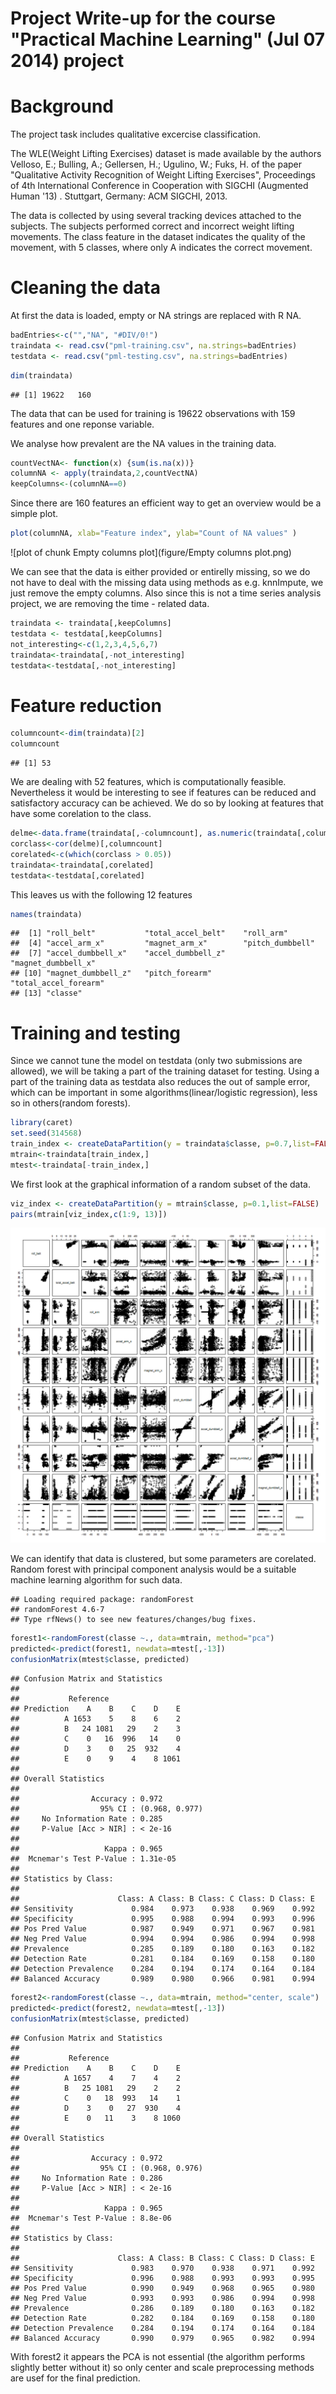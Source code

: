 Project Write-up for the course 
"Practical Machine Learning" (Jul 07 2014) project
========================================================

Background
========================================================
The project task includes qualitative excercise classification.  

 

The WLE(Weight Lifting Exercises) dataset is made available by the authors Velloso, E.; Bulling, A.; Gellersen, H.; Ugulino, W.; Fuks, H. of the paper "Qualitative Activity Recognition of Weight Lifting Exercises", Proceedings of 4th International Conference in Cooperation with SIGCHI (Augmented Human '13) . Stuttgart, Germany: ACM SIGCHI, 2013.

The data is collected by using several tracking devices attached to the subjects. The subjects performed correct and incorrect weight lifting movements. The class feature in the dataset indicates the quality of the movement, with 5 classes, where only A indicates the correct movement.


Cleaning the data
========================================================

At first the data is loaded, empty or NA strings are replaced with R NA.
    

```r
badEntries<-c("","NA", "#DIV/0!")
traindata <- read.csv("pml-training.csv", na.strings=badEntries)
testdata <- read.csv("pml-testing.csv", na.strings=badEntries)
```


```r
dim(traindata)
```

```
## [1] 19622   160
```
The data that can be used for training is 19622 observations with 159 features and one reponse variable.

We analyse how prevalent are the NA values in the training data.

```r
countVectNA<- function(x) {sum(is.na(x))}
columnNA <- apply(traindata,2,countVectNA)
keepColumns<-(columnNA==0)
```


Since there are 160 features an efficient way to get an overview would be a simple plot.


```r
plot(columnNA, xlab="Feature index", ylab="Count of NA values" )
```

![plot of chunk Empty columns plot](figure/Empty columns plot.png) 

We can see that the data is either provided or entirelly missing, so we do not have to deal with the missing data using methods as e.g. knnImpute, we just remove the empty columns. Also since this is not a time series analysis project, we are removing the time - related data.


```r
traindata <- traindata[,keepColumns]
testdata <- testdata[,keepColumns]
not_interesting<-c(1,2,3,4,5,6,7)
traindata<-traindata[,-not_interesting]
testdata<-testdata[,-not_interesting]
```



Feature reduction
=========================================================

```r
columncount<-dim(traindata)[2]
columncount
```

```
## [1] 53
```

We are dealing with 52 features, which is computationally feasible. Nevertheless it would be interesting to see if features can be reduced and satisfactory accuracy can be achieved. We do so by looking at features that have some corelation to the class.



```r
delme<-data.frame(traindata[,-columncount], as.numeric(traindata[,columncount]))
corclass<-cor(delme)[,columncount]
corelated<-c(which(corclass > 0.05))
traindata<-traindata[,corelated]
testdata<-testdata[,corelated]
```



This leaves us with the following 12 features

```r
names(traindata)
```

```
##  [1] "roll_belt"           "total_accel_belt"    "roll_arm"           
##  [4] "accel_arm_x"         "magnet_arm_x"        "pitch_dumbbell"     
##  [7] "accel_dumbbell_x"    "accel_dumbbell_z"    "magnet_dumbbell_x"  
## [10] "magnet_dumbbell_z"   "pitch_forearm"       "total_accel_forearm"
## [13] "classe"
```

Training and testing
===========================================================
Since we cannot tune the model on testdata (only two submissions are allowed), we will be taking a part of the training dataset for testing. Using a part of the training data as testdata also reduces the out of sample error, which can be important in some algorithms(linear/logistic regression), less so in others(random forests). 


```r
library(caret)
set.seed(314568)
train_index <- createDataPartition(y = traindata$classe, p=0.7,list=FALSE) 
mtrain<-traindata[train_index,]
mtest<-traindata[-train_index,]
```

We first look at the graphical information of a random subset of the data. 


```r
viz_index <- createDataPartition(y = mtrain$classe, p=0.1,list=FALSE) 
pairs(mtrain[viz_index,c(1:9, 13)])
```

![plot of chunk unnamed-chunk-7](figure/unnamed-chunk-7.png) 

We can identify that data is clustered, but some parameters are corelated. Random forest with principal component analysis would be a suitable machine learning algorithm for such data.


```
## Loading required package: randomForest
## randomForest 4.6-7
## Type rfNews() to see new features/changes/bug fixes.
```



```r
forest1<-randomForest(classe ~., data=mtrain, method="pca")
predicted<-predict(forest1, newdata=mtest[,-13])
confusionMatrix(mtest$classe, predicted)
```

```
## Confusion Matrix and Statistics
## 
##           Reference
## Prediction    A    B    C    D    E
##          A 1653    5    8    6    2
##          B   24 1081   29    2    3
##          C    0   16  996   14    0
##          D    3    0   25  932    4
##          E    0    9    4    8 1061
## 
## Overall Statistics
##                                         
##                Accuracy : 0.972         
##                  95% CI : (0.968, 0.977)
##     No Information Rate : 0.285         
##     P-Value [Acc > NIR] : < 2e-16       
##                                         
##                   Kappa : 0.965         
##  Mcnemar's Test P-Value : 1.31e-05      
## 
## Statistics by Class:
## 
##                      Class: A Class: B Class: C Class: D Class: E
## Sensitivity             0.984    0.973    0.938    0.969    0.992
## Specificity             0.995    0.988    0.994    0.993    0.996
## Pos Pred Value          0.987    0.949    0.971    0.967    0.981
## Neg Pred Value          0.994    0.994    0.986    0.994    0.998
## Prevalence              0.285    0.189    0.180    0.163    0.182
## Detection Rate          0.281    0.184    0.169    0.158    0.180
## Detection Prevalence    0.284    0.194    0.174    0.164    0.184
## Balanced Accuracy       0.989    0.980    0.966    0.981    0.994
```



```r
forest2<-randomForest(classe ~., data=mtrain, method="center, scale")
predicted<-predict(forest2, newdata=mtest[,-13])
confusionMatrix(mtest$classe, predicted)
```

```
## Confusion Matrix and Statistics
## 
##           Reference
## Prediction    A    B    C    D    E
##          A 1657    4    7    4    2
##          B   25 1081   29    2    2
##          C    0   18  993   14    1
##          D    3    0   27  930    4
##          E    0   11    3    8 1060
## 
## Overall Statistics
##                                         
##                Accuracy : 0.972         
##                  95% CI : (0.968, 0.976)
##     No Information Rate : 0.286         
##     P-Value [Acc > NIR] : < 2e-16       
##                                         
##                   Kappa : 0.965         
##  Mcnemar's Test P-Value : 8.8e-06       
## 
## Statistics by Class:
## 
##                      Class: A Class: B Class: C Class: D Class: E
## Sensitivity             0.983    0.970    0.938    0.971    0.992
## Specificity             0.996    0.988    0.993    0.993    0.995
## Pos Pred Value          0.990    0.949    0.968    0.965    0.980
## Neg Pred Value          0.993    0.993    0.986    0.994    0.998
## Prevalence              0.286    0.189    0.180    0.163    0.182
## Detection Rate          0.282    0.184    0.169    0.158    0.180
## Detection Prevalence    0.284    0.194    0.174    0.164    0.184
## Balanced Accuracy       0.990    0.979    0.965    0.982    0.994
```
With forest2 it appears the PCA is not essential (the algorithm performs slightly better without it) so only center and scale preprocessing methods are usef for the final prediction. 
